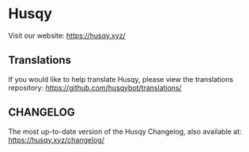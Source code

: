 # Husqy
Visit our website: https://husqy.xyz/

## Translations
If you would like to help translate Husqy, please view the translations repository: https://github.com/husqybot/translations/

## CHANGELOG
The most up-to-date version of the Husqy Changelog, also available at: https://husqy.xyz/changelog/
